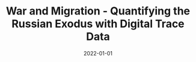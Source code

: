 ---
title: "War and Migration - Quantifying the Russian Exodus with Digital Trace Data"
collection: publications
permalink: /publication/2022-russian-migration
date: 2022-01-01
venue: 'Work in Progress'
---